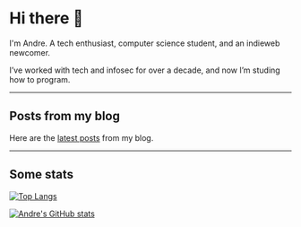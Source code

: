 # Hi there 👋

I'm Andre. A tech enthusiast, computer science student, and an indieweb newcomer.

I’ve worked with tech and infosec for over a decade, and now I’m studing how to program.

***

<!--
## Projects
-->

## Posts from my blog

Here are the [latest posts](https://afhub.dev/) from my blog.

***

## Some stats

[![Top Langs](https://github-readme-stats.vercel.app/api/top-langs/?username=fox73987&langs_count=8&layout=compact)](https://github.com/anuraghazra/github-readme-stats)

[![Andre's GitHub stats](https://github-readme-stats.vercel.app/api?username=fox73987&custom_title=Andre's%20Github%20Stats&count_private=true&show_icons=true)](https://github.com/anuraghazra/github-readme-stats)

<!--
Mastodon Verified Link
<a rel="me" href="https://mas.to/@af"></a>
-->

